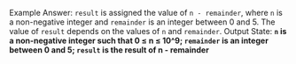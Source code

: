 Example Answer:
`result` is assigned the value of `n - remainder`, where `n` is a non-negative integer and `remainder` is an integer between 0 and 5. The value of `result` depends on the values of `n` and `remainder`. 
Output State: **`n` is a non-negative integer such that 0 ≤ n ≤ 10^9; `remainder` is an integer between 0 and 5; `result` is the result of n - remainder**